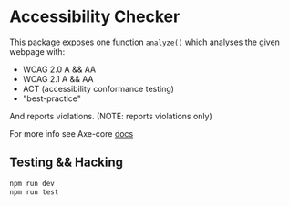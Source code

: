 # Accessibility Checker

This package exposes one function `analyze()` which
analyses the given webpage with:

-   WCAG 2.0 A && AA
-   WCAG 2.1 A && AA
-   ACT (accessibility conformance testing)
-   "best-practice"

And reports violations. (NOTE: reports violations only)

For more info see Axe-core [docs](https://www.deque.com/axe/core-documentation/api-documentation/)

## Testing && Hacking

```ts
npm run dev
npm run test
```
